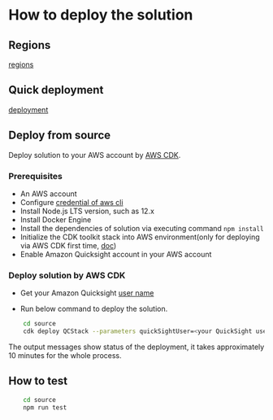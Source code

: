 
# How to deploy the solution

## Regions

  [regions](../docs/en/regions.md)

## Quick deployment

  [deployment](../docs/en/deployment.md)

## Deploy from source

Deploy solution to your AWS account by [AWS CDK](https://docs.aws.amazon.com/cdk/v2/guide/home.html).
### Prerequisites

- An AWS account
- Configure [credential of aws cli](https://docs.aws.amazon.com/cli/latest/userguide/getting-started-quickstart.html)
- Install Node.js LTS version, such as 12.x
- Install Docker Engine
- Install the dependencies of solution via executing command `npm install`
- Initialize the CDK toolkit stack into AWS environment(only for deploying via AWS CDK first time, [doc](https://docs.aws.amazon.com/cdk/v2/guide/getting_started.html#getting_started_install))
- Enable Amazon Quicksight account in your AWS account

### Deploy solution by AWS CDK
   
   * Get your Amazon Quicksight [user name](https://us-east-1.quicksight.aws.amazon.com/sn/admin#)

   * Run below command to deploy the solution.

```sh
    cd source
    cdk deploy QCStack --parameters quickSightUser=<your QuickSight user>
```

The output messages show status of the deployment, it takes approximately 10 minutes for the whole process.

## How to test

```sh
    cd source
    npm run test
```
